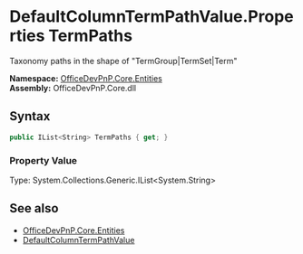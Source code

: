 # DefaultColumnTermPathValue.Properties TermPaths
Taxonomy paths in the shape of "TermGroup|TermSet|Term"  

**Namespace:** [OfficeDevPnP.Core.Entities](OfficeDevPnP.Core.Entities.md)  
**Assembly:** OfficeDevPnP.Core.dll  
## Syntax
```C#
public IList<String> TermPaths { get; }
```

### Property Value
Type: System.Collections.Generic.IList<System.String>  

## See also
- [OfficeDevPnP.Core.Entities](OfficeDevPnP.Core.Entities.md)
- [DefaultColumnTermPathValue](OfficeDevPnP.Core.Entities.DefaultColumnTermPathValue.md) 
